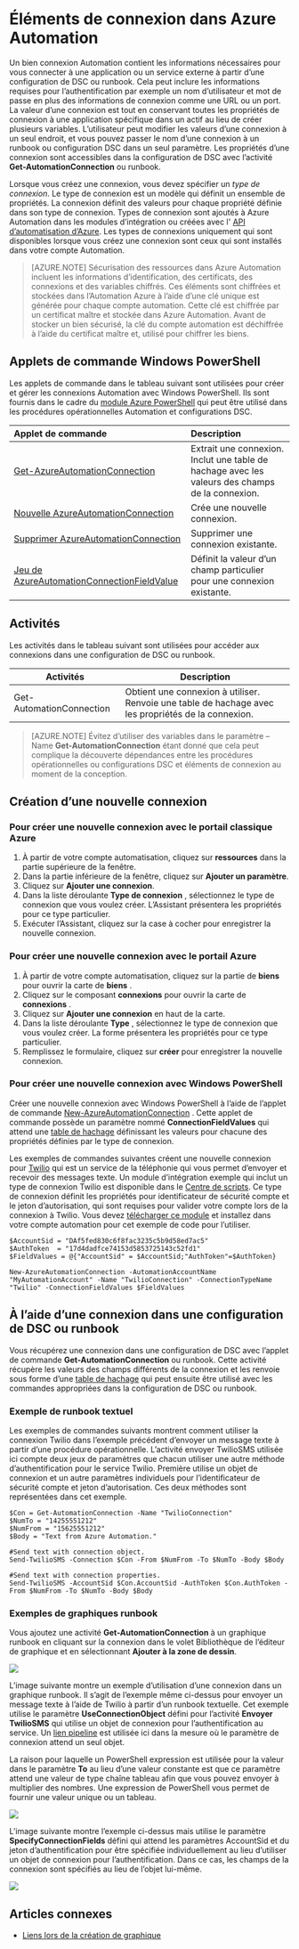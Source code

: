 <properties 
   pageTitle="Éléments de connexion dans Azure automatisation | Microsoft Azure"
   description="Éléments de connexion dans Azure Automation contiennent les informations requises pour vous connecter à une application ou un service externe à partir d’une configuration de DSC ou runbook. Cet article explique les détails des connexions et comment les utiliser dans textuelles et graphiques de création."
   services="automation"
   documentationCenter=""
   authors="bwren"
   manager="stevenka"
   editor="tysonn" />
<tags 
   ms.service="automation"
   ms.devlang="na"
   ms.topic="article"
   ms.tgt_pltfrm="na"
   ms.workload="infrastructure-services"
   ms.date="01/27/2016"
   ms.author="bwren" />

# <a name="connection-assets-in-azure-automation"></a>Éléments de connexion dans Azure Automation

Un bien connexion Automation contient les informations nécessaires pour vous connecter à une application ou un service externe à partir d’une configuration de DSC ou runbook. Cela peut inclure les informations requises pour l’authentification par exemple un nom d’utilisateur et mot de passe en plus des informations de connexion comme une URL ou un port. La valeur d’une connexion est tout en conservant toutes les propriétés de connexion à une application spécifique dans un actif au lieu de créer plusieurs variables. L’utilisateur peut modifier les valeurs d’une connexion à un seul endroit, et vous pouvez passer le nom d’une connexion à un runbook ou configuration DSC dans un seul paramètre. Les propriétés d’une connexion sont accessibles dans la configuration de DSC avec l’activité **Get-AutomationConnection** ou runbook.

Lorsque vous créez une connexion, vous devez spécifier un *type de connexion*. Le type de connexion est un modèle qui définit un ensemble de propriétés. La connexion définit des valeurs pour chaque propriété définie dans son type de connexion. Types de connexion sont ajoutés à Azure Automation dans les modules d’intégration ou créées avec l' [API d’automatisation d’Azure](http://msdn.microsoft.com/library/azure/mt163818.aspx). Les types de connexions uniquement qui sont disponibles lorsque vous créez une connexion sont ceux qui sont installés dans votre compte Automation.

>[AZURE.NOTE] Sécurisation des ressources dans Azure Automation incluent les informations d’identification, des certificats, des connexions et des variables chiffrés. Ces éléments sont chiffrées et stockées dans l’Automation Azure à l’aide d’une clé unique est générée pour chaque compte automation. Cette clé est chiffrée par un certificat maître et stockée dans Azure Automation. Avant de stocker un bien sécurisé, la clé du compte automation est déchiffrée à l’aide du certificat maître et, utilisé pour chiffrer les biens.

## <a name="windows-powershell-cmdlets"></a>Applets de commande Windows PowerShell

Les applets de commande dans le tableau suivant sont utilisées pour créer et gérer les connexions Automation avec Windows PowerShell. Ils sont fournis dans le cadre du [module Azure PowerShell](../powershell-install-configure.md) qui peut être utilisé dans les procédures opérationnelles Automation et configurations DSC.

|Applet de commande|Description|
|:---|:---|
|[Get-AzureAutomationConnection](http://msdn.microsoft.com/library/dn921828.aspx)|Extrait une connexion. Inclut une table de hachage avec les valeurs des champs de la connexion.|
|[Nouvelle AzureAutomationConnection](http://msdn.microsoft.com/library/dn921825.aspx)|Crée une nouvelle connexion.|
|[Supprimer AzureAutomationConnection](http://msdn.microsoft.com/library/dn921827.aspx)|Supprimer une connexion existante.|
|[Jeu de AzureAutomationConnectionFieldValue](http://msdn.microsoft.com/library/dn921826.aspx)|Définit la valeur d’un champ particulier pour une connexion existante.|

## <a name="activities"></a>Activités

Les activités dans le tableau suivant sont utilisées pour accéder aux connexions dans une configuration de DSC ou runbook.

|Activités|Description|
|---|---|
|Get-AutomationConnection|Obtient une connexion à utiliser. Renvoie une table de hachage avec les propriétés de la connexion.|

>[AZURE.NOTE] Évitez d’utiliser des variables dans le paramètre – Name **Get-AutomationConnection** étant donné que cela peut complique la découverte dépendances entre les procédures opérationnelles ou configurations DSC et éléments de connexion au moment de la conception.

## <a name="creating-a-new-connection"></a>Création d’une nouvelle connexion

### <a name="to-create-a-new-connection-with-the-azure-classic-portal"></a>Pour créer une nouvelle connexion avec le portail classique Azure

1. À partir de votre compte automatisation, cliquez sur **ressources** dans la partie supérieure de la fenêtre.
1. Dans la partie inférieure de la fenêtre, cliquez sur **Ajouter un paramètre**.
1. Cliquez sur **Ajouter une connexion**.
2. Dans la liste déroulante **Type de connexion** , sélectionnez le type de connexion que vous voulez créer.  L’Assistant présentera les propriétés pour ce type particulier.
1. Exécuter l’Assistant, cliquez sur la case à cocher pour enregistrer la nouvelle connexion.


### <a name="to-create-a-new-connection-with-the-azure-portal"></a>Pour créer une nouvelle connexion avec le portail Azure

1. À partir de votre compte automatisation, cliquez sur la partie de **biens** pour ouvrir la carte de **biens** .
1. Cliquez sur le composant **connexions** pour ouvrir la carte de **connexions** .
1. Cliquez sur **Ajouter une connexion** en haut de la carte.
2. Dans la liste déroulante **Type** , sélectionnez le type de connexion que vous voulez créer. La forme présentera les propriétés pour ce type particulier.
1. Remplissez le formulaire, cliquez sur **créer** pour enregistrer la nouvelle connexion.



### <a name="to-create-a-new-connection-with-windows-powershell"></a>Pour créer une nouvelle connexion avec Windows PowerShell

Créer une nouvelle connexion avec Windows PowerShell à l’aide de l’applet de commande [New-AzureAutomationConnection](http://msdn.microsoft.com/library/dn921825.aspx) . Cette applet de commande possède un paramètre nommé **ConnectionFieldValues** qui attend une [table de hachage](http://technet.microsoft.com/library/hh847780.aspx) définissant les valeurs pour chacune des propriétés définies par le type de connexion.


Les exemples de commandes suivantes créent une nouvelle connexion pour [Twilio](http://www.twilio.com) qui est un service de la téléphonie qui vous permet d’envoyer et recevoir des messages texte.  Un module d’intégration exemple qui inclut un type de connexion Twilio est disponible dans le [Centre de scripts](http://gallery.technet.microsoft.com/scriptcenter/Twilio-PowerShell-Module-8a8bfef8).  Ce type de connexion définit les propriétés pour identificateur de sécurité compte et le jeton d’autorisation, qui sont requises pour valider votre compte lors de la connexion à Twilio.  Vous devez [télécharger ce module](http://gallery.technet.microsoft.com/scriptcenter/Twilio-PowerShell-Module-8a8bfef8) et installez dans votre compte automation pour cet exemple de code pour l’utiliser.

    $AccountSid = "DAf5fed830c6f8fac3235c5b9d58ed7ac5"
    $AuthToken  = "17d4dadfce74153d5853725143c52fd1"
    $FieldValues = @{"AccountSid" = $AccountSid;"AuthToken"=$AuthToken}

    New-AzureAutomationConnection -AutomationAccountName "MyAutomationAccount" -Name "TwilioConnection" -ConnectionTypeName "Twilio" -ConnectionFieldValues $FieldValues


## <a name="using-a-connection-in-a-runbook-or-dsc-configuration"></a>À l’aide d’une connexion dans une configuration de DSC ou runbook

Vous récupérez une connexion dans une configuration de DSC avec l’applet de commande **Get-AutomationConnection** ou runbook.  Cette activité récupère les valeurs des champs différents de la connexion et les renvoie sous forme d’une [table de hachage](http://go.microsoft.com/fwlink/?LinkID=324844) qui peut ensuite être utilisé avec les commandes appropriées dans la configuration de DSC ou runbook.

### <a name="textual-runbook-sample"></a>Exemple de runbook textuel
Les exemples de commandes suivants montrent comment utiliser la connexion Twilio dans l’exemple précédent d’envoyer un message texte à partir d’une procédure opérationnelle.  L’activité envoyer TwilioSMS utilisée ici compte deux jeux de paramètres que chacun utiliser une autre méthode d’authentification pour le service Twilio.  Première utilise un objet de connexion et un autre paramètres individuels pour l’identificateur de sécurité compte et jeton d’autorisation.  Ces deux méthodes sont représentées dans cet exemple.

    $Con = Get-AutomationConnection -Name "TwilioConnection"
    $NumTo = "14255551212"
    $NumFrom = "15625551212"
    $Body = "Text from Azure Automation."

    #Send text with connection object.
    Send-TwilioSMS -Connection $Con -From $NumFrom -To $NumTo -Body $Body

    #Send text with connection properties.
    Send-TwilioSMS -AccountSid $Con.AccountSid -AuthToken $Con.AuthToken -From $NumFrom -To $NumTo -Body $Body

### <a name="graphical-runbook-samples"></a>Exemples de graphiques runbook

Vous ajoutez une activité **Get-AutomationConnection** à un graphique runbook en cliquant sur la connexion dans le volet Bibliothèque de l’éditeur de graphique et en sélectionnant **Ajouter à la zone de dessin**.

![](media/automation-connections/connection-add-canvas.png)

L’image suivante montre un exemple d’utilisation d’une connexion dans un graphique runbook.  Il s’agit de l’exemple même ci-dessus pour envoyer un message texte à l’aide de Twilio à partir d’un runbook textuelle.  Cet exemple utilise le paramètre **UseConnectionObject** défini pour l’activité **Envoyer TwilioSMS** qui utilise un objet de connexion pour l’authentification au service.  Un [lien pipeline](automation-graphical-authoring-intro.md#links-and-workflow) est utilisée ici dans la mesure où le paramètre de connexion attend un seul objet.

La raison pour laquelle un PowerShell expression est utilisée pour la valeur dans le paramètre **To** au lieu d’une valeur constante est que ce paramètre attend une valeur de type chaîne tableau afin que vous pouvez envoyer à multiplier des nombres.  Une expression de PowerShell vous permet de fournir une valeur unique ou un tableau.

![](media/automation-connections/get-connection-object.png)

L’image suivante montre l’exemple ci-dessus mais utilise le paramètre **SpecifyConnectionFields** défini qui attend les paramètres AccountSid et du jeton d’authentification pour être spécifiée individuellement au lieu d’utiliser un objet de connexion pour l’authentification.  Dans ce cas, les champs de la connexion sont spécifiés au lieu de l’objet lui-même.  

![](media/automation-connections/get-connection-properties.png)



## <a name="related-articles"></a>Articles connexes

- [Liens lors de la création de graphique](automation-graphical-authoring-intro.md#links-and-workflow)
 
